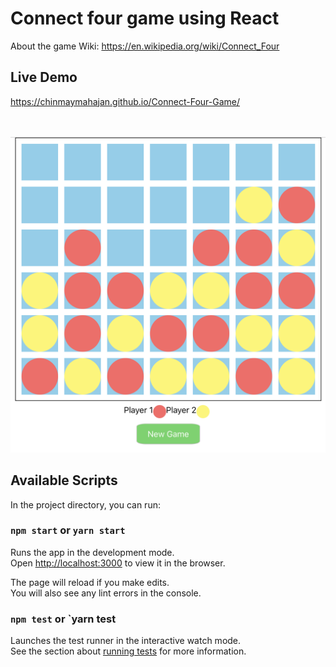 # Connect four game using React
About the game Wiki: https://en.wikipedia.org/wiki/Connect_Four

## Live Demo
https://chinmaymahajan.github.io/Connect-Four-Game/
<br><br><br>

![Screenshot](./screenshot.png)

## Available Scripts

In the project directory, you can run:

### `npm start` or `yarn start`

Runs the app in the development mode.<br>
Open [http://localhost:3000](http://localhost:3000) to view it in the browser.

The page will reload if you make edits.<br>
You will also see any lint errors in the console.

### `npm test` or `yarn test

Launches the test runner in the interactive watch mode.<br>
See the section about [running tests](https://facebook.github.io/create-react-app/docs/running-tests) for more information.
